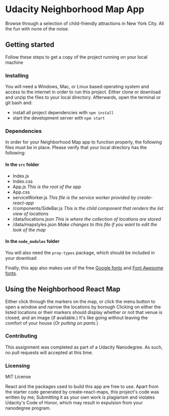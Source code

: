 # Udacity Neighborhood Map App

Browse through a selection of child-friendly attractions in New York City. All the fun with none of the noise.


## Getting started

Follow these steps to get a copy of the project running on your local machine


### Installing

You will need a Windows, Mac, or Linux based operating system and access to the internet in order to run this project.
Either clone or download and unzip the files to your local directory. Afterwards, open the terminal or git bash and:

* install all project dependencies with `npm install`
* start the development server with `npm start`


###  Dependencies

In order for your Neighborhood Map app to function properly, the following files must be in place.
Please verify that your local directory has the following:

#### In the `src` folder

* Index.js
* Index.css
* App.js _This is the root of the app_
* App.css
* serviceWorker.js _This file is the service worker provided by create-react-app_
* /components/SideBar.js _This is the child component that renders the list view of locations_
* /data/locations.json _This is where the collection of locations are stored_
* /data/mapstyles.json _Make changes to this file if you want to edit the look of the map_


#### In the `node_modules` folder

You will also need the `prop-types` package, which should be included in your download

Finally, this app also makes use of the free [Google fonts](http://fonts.googleapis.com/) and [Font Awesome fonts](https://fontawesome.com/).


## Using the Neighborhood React Map

Either click through the markers on the map, or click the menu button to open a window and narrow the locations by borough
Clicking on either the listed locations or their markers should display whether or not that venue is closed, and an image
(if available.) It's like going without leaving the comfort of your house (_Or putting on pants_.)

### Contributing

This assignment was completed as part of a Udacity Nanodegree. As such, no pull requests will accepted at this time.


### Licensing

MIT License

React and the packages used to build this app are free to use. Apart from the starter code generated by create-react-maps,
this project's code was written by me; Submitting it as your own work is plagiarism and violates Udacity's Code of Honor,
which may result in expulsion from your nanodegree program.  
